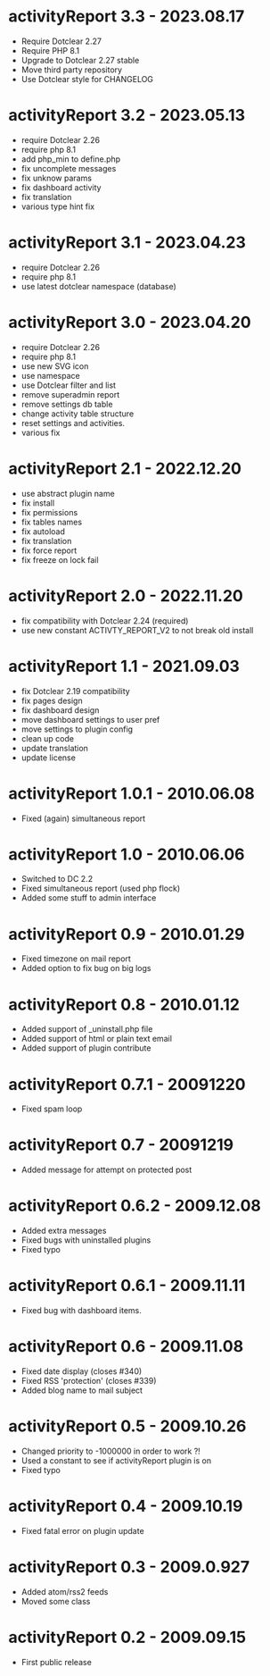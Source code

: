 activityReport 3.3 - 2023.08.17
===========================================================
* Require Dotclear 2.27
* Require PHP 8.1
* Upgrade to Dotclear 2.27 stable
* Move third party repository
* Use Dotclear style for CHANGELOG

activityReport 3.2 - 2023.05.13
===========================================================
* require Dotclear 2.26
* require php 8.1
* add php_min to define.php
* fix uncomplete messages
* fix unknow params
* fix dashboard activity
* fix translation
* various type hint fix

activityReport 3.1 - 2023.04.23
===========================================================
* require Dotclear 2.26
* require php 8.1
* use latest dotclear namespace (database)

activityReport 3.0 - 2023.04.20
===========================================================
* require Dotclear 2.26
* require php 8.1
* use new SVG icon
* use namespace
* use Dotclear filter and list
* remove superadmin report
* remove settings db table
* change activity table structure
* reset settings and activities.
* various fix

activityReport 2.1 - 2022.12.20
===========================================================
* use abstract plugin name
* fix install
* fix permissions
* fix tables names
* fix autoload
* fix translation
* fix force report
* fix freeze on lock fail

activityReport 2.0 - 2022.11.20
===========================================================
* fix compatibility with Dotclear 2.24 (required)
* use new constant ACTIVTY_REPORT_V2 to not break old install

activityReport 1.1 - 2021.09.03
===========================================================
* fix Dotclear 2.19 compatibility
* fix pages design
* fix dashboard design
* move dashboard settings to user pref
* move settings to plugin config
* clean up code
* update translation
* update license

activityReport 1.0.1 - 2010.06.08
===========================================================
* Fixed (again) simultaneous report

activityReport 1.0 - 2010.06.06
===========================================================
* Switched to DC 2.2
* Fixed simultaneous report (used php flock)
* Added some stuff to admin interface

activityReport 0.9 - 2010.01.29
===========================================================
* Fixed timezone on mail report
* Added option to fix bug on big logs

activityReport 0.8 - 2010.01.12
===========================================================
* Added support of _uninstall.php file
* Added support of html or plain text email
* Added support of plugin contribute

activityReport 0.7.1 - 20091220
===========================================================
* Fixed spam loop

activityReport 0.7 - 20091219
===========================================================
* Added message for attempt on protected post

activityReport 0.6.2 - 2009.12.08
===========================================================
* Added extra messages
* Fixed bugs with uninstalled plugins
* Fixed typo

activityReport 0.6.1 - 2009.11.11
===========================================================
* Fixed bug with dashboard items.

activityReport 0.6 - 2009.11.08
===========================================================
* Fixed date display (closes #340)
* Fixed RSS 'protection' (closes #339)
* Added blog name to mail subject

activityReport 0.5 - 2009.10.26
===========================================================
* Changed priority to -1000000 in order to work ?!
* Used a constant to see if activityReport plugin is on
* Fixed typo

activityReport 0.4 - 2009.10.19
===========================================================
* Fixed fatal error on plugin update

activityReport 0.3 - 2009.0.927
===========================================================
* Added atom/rss2 feeds
* Moved some class

activityReport 0.2 - 2009.09.15
===========================================================
* First public release

